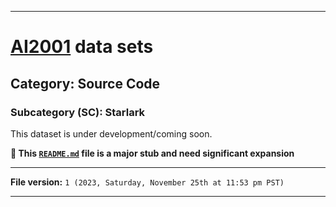 
***

# [AI2001](https://github.com/seanpm2001/AI2001/) data sets

## Category: Source Code

### Subcategory (SC): Starlark

This dataset is under development/coming soon.

**🌱️ This [`README.md`](/README.md) file is a major stub and need significant expansion**

***

**File version:** `1 (2023, Saturday, November 25th at 11:53 pm PST)`

***
